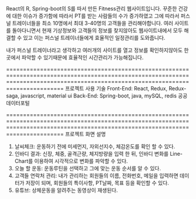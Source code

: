 React의 R, Spring-boot의 S를 따서 만든 Fitness관리 웹사이트입니다.
꾸준한 건강에 대한 이슈가 증가함에 따라서 PT를 받는 사람들의 수가 증가하였고 그에 따라서 퍼스널 트레이너들을 최소 10명에서 최대 3-40명의 고객들을 관리해야합니다.
여러 사이트를 돌아다니면서 현재 기상정보와 고객들의 정보를 찾지않아도 웹사이트내에서 모두 해결할 수 있고 이는 퍼스널 트레이너들에게 효율적인 일정관리를 도와줍니다.

내가 퍼스널 트레이너라고 생각하고 여러개의 사이트를 열고 정보를 확인하지않아도 한 곳에서 파악할 수 있기때문에 효율적인 시간관리가 가능해집니다.

===================================================================================================================================================================================
프로젝트 사용 기술
Front-End: React, Redux, Redux-saga, javascript, material ui
Back-End: Spring-boot, java, mySQL, redis
공공데이터포털

===================================================================================================================================================================================
프로젝트 화면 설명
1. 날씨체크: 운동하기 전에 미세먼지, 자외선지수, 체감온도를 확인 할 수 있다.
2. 인바디 결과: 신장, 체중, 골격근량, 체지방량을 입력 한 뒤, 인바디 변화를 Line-Chart를 이용하여 시각적으로 변화를 파악할 수 있다. 
3. 오늘 할 운동: 운동루틴을 선택하고 그에 맞는 운동 순서를 알 수 있다.
4. 고객들 연락처 관리: 내가 관리하는 회원들의 이름, 전화번호, 메일을 입력하면 데이터가 저장이 되며, 회원들의 특이사항, PT날짜, 목표 등을 확인할 수 있다.
5. 유튜브: 상체운동을 알려주는 동영상이 재생된다.
